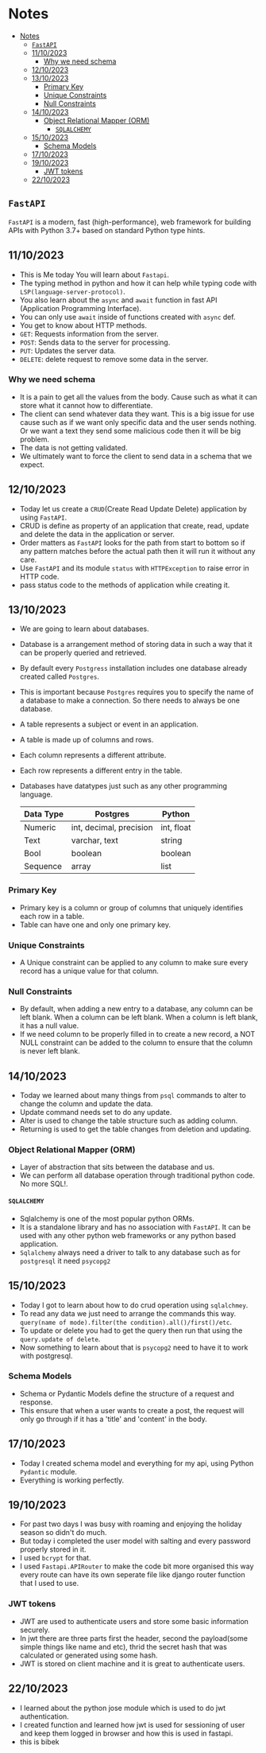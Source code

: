 # Notes

<!--toc:start-->
- [Notes](#notes)
  - [`FastAPI`](#fastapi)
  - [11/10/2023](#11102023)
    - [Why we need schema](#why-we-need-schema)
  - [12/10/2023](#12102023)
  - [13/10/2023](#13102023)
    - [Primary Key](#primary-key)
    - [Unique Constraints](#unique-constraints)
    - [Null Constraints](#null-constraints)
  - [14/10/2023](#14102023)
    - [Object Relational Mapper (ORM)](#object-relational-mapper-orm)
      - [`SQLALCHEMY`](#sqlalchemy)
  - [15/10/2023](#15102023)
    - [Schema Models](#schema-models)
  - [17/10/2023](#17102023)
  - [19/10/2023](#19102023)
    - [JWT tokens](#jwt-tokens)
  - [22/10/2023](#22102023)
<!--toc:end-->

## `FastAPI`

`FastAPI` is a modern, fast (high-performance), web framework for building APIs with Python 3.7+ based on standard Python type hints.

## 11/10/2023

- This is Me today You will learn about `Fastapi`.
- The typing method in python and how it can help while typing code with `LSP(language-server-protocol)`.
- You also learn about the `async` and `await` function in fast API (Application Programming Interface).
- You can only use `await` inside of functions created with `async` def.
- You get to know about HTTP methods.
- `GET`: Requests information from the server.
- `POST`: Sends data to the server for processing.
- `PUT`: Updates the server data.
- `DELETE`: delete request to remove some data in the server.

### Why we need schema

- It is a pain to get all the values from the body. Cause such as what it can store what it cannot how to differentiate.
- The client can send whatever data they want. This is a big issue for use cause such as if we want only specific data and the user sends nothing. Or we want a text they send some malicious code then it will be big problem.
- The data is not getting validated.
- We ultimately want to force the client to send data in a schema that we expect.

## 12/10/2023

- Today let us create a `CRUD`(Create Read Update Delete) application by using `FastAPI`.
- CRUD is define as property of an application that create, read, update and delete the data in the application or server.
- Order matters as `FastAPI` looks for the path from start to bottom so if any pattern matches before the actual path then it will run it without any care.
- Use `FastAPI` and its module `status` with `HTTPException` to raise error in HTTP code.
- pass status code to the methods of application while creating it.

## 13/10/2023

- We are going to learn about databases.
- Database is a arrangement method of storing data in such a way that it can be properly queried and retrieved.
- By default every `Postgress` installation includes one database already created called `Postgres`.
- This is important because `Postgres` requires you to specify the name of a database to make a connection. So there needs to always be one database.
- A table represents a subject or event in an application.
- A table is made up of columns and rows.
- Each column represents a different attribute.
- Each row represents a different entry in the table.
- Databases have datatypes just such as any other programming language.

  | Data Type | Postgres                | Python     |
  | --------- | ----------------------- | ---------- |
  | Numeric   | int, decimal, precision | int, float |
  | Text      | varchar, text           | string     |
  | Bool      | boolean                 | boolean    |
  | Sequence  | array                   | list       |

### Primary Key

- Primary key is a column or group of columns that uniquely identifies each row in a table.
- Table can have one and only one primary key.

### Unique Constraints

- A Unique constraint can be applied to any column to make sure every record has a unique value for that column.

### Null Constraints

- By default, when adding a new entry to a database, any column can be left blank. When a column can be left blank. When a column is left blank, it has a null value.
- If we need column to be properly filled in to create a new record, a NOT NULL constraint can be added to the column to ensure that the column is never left blank.

## 14/10/2023

- Today we learned about many things from `psql` commands to alter to change the column and update the data.
- Update command needs set to do any update.
- Alter is used to change the table structure such as adding column.
- Returning is used to get the table changes from deletion and updating.

### Object Relational Mapper (ORM)

- Layer of abstraction that sits between the database and us.
- We can perform all database operation through traditional python code. No more SQL!.

#### `SQLALCHEMY`

- Sqlalchemy is one of the most popular python ORMs.
- It is a standalone library and has no association with `FastAPI`. It can be used with any other python web frameworks or any python based application.
- `Sqlalchemy` always need a driver to talk to any database such as for `postgresql` it need `psycopg2`

## 15/10/2023

- Today I got to learn about how to do crud operation using `sqlalchmey`.
- To read any data we just need to arrange the commands this way. `query(name of mode).filter(the condition).all()/first()/etc`.
- To update or delete you had to get the query then run that using the `query.update of delete`.
- Now something to learn about that is `psycopg2` need to have it to work with postgresql.

### Schema Models

- Schema or Pydantic Models define the structure of a request and response.
- This ensure that when a user wants to create a post, the request will only go through if it has a 'title' and 'content' in the body.

## 17/10/2023

- Today I created schema model and everything for my api, using Python `Pydantic` module.
- Everything is working perfectly.

## 19/10/2023

- For past two days I was busy with roaming and enjoying the holiday season so didn't do much.
- But today i completed the user model with salting and every password properly stored in it.
- I used `bcrypt` for that.
- I used `Fastapi.APIRouter` to make the code bit more organised this way every route can have its own seperate file like django router function that I used to use.

### JWT tokens

- JWT are used to authenticate users and store some basic information securely.
- In jwt there are three parts first the header, second the payload(some simple things like name and etc), thrid the secret hash that was calculated or generated using some hash.
- JWT is stored on client machine and it is great to authenticate users.

## 22/10/2023

- I learned about the python jose module which is used to do jwt authentication.
- I created function and learned how jwt is used for sessioning of user and keep them logged in browser and how this is used in fastapi.
- this is bibek
